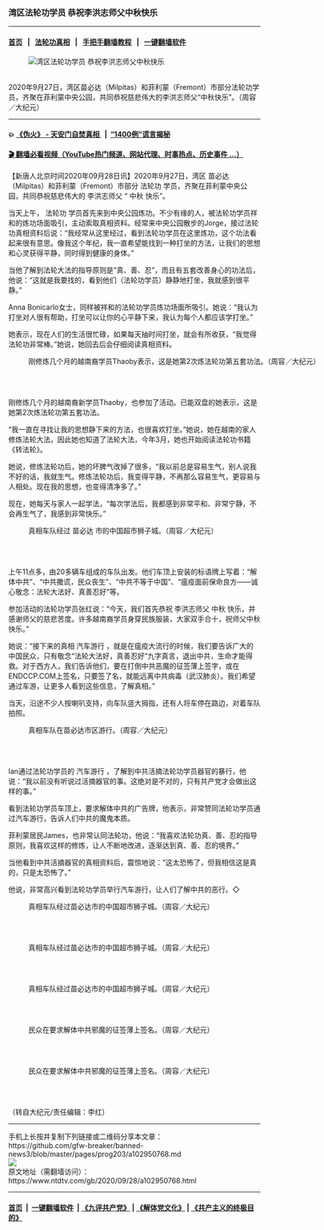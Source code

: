 ### 湾区法轮功学员 恭祝李洪志师父中秋快乐
------------------------

#### [首页](https://github.com/gfw-breaker/banned-news3/blob/master/README.md) &nbsp;&nbsp;|&nbsp;&nbsp; [法轮功真相](https://github.com/begood0513/basic/blob/master/README.md)  &nbsp;&nbsp;|&nbsp;&nbsp; [手把手翻墙教程](https://github.com/gfw-breaker/guides/wiki)  &nbsp;&nbsp;|&nbsp;&nbsp; [一键翻墙软件](https://github.com/gfw-breaker/nogfw/blob/master/README.md)  



<div><div class="featured_image">
 <figure>
  <img alt="湾区法轮功学员 恭祝李洪志师父中秋快乐" src="https://i.ntdtv.com/assets/uploads/2020/09/1-227-800x450.jpg"/>
 </figure><br/>
 <span class="caption">
  2020年9月27日，湾区苗必达（Milpitas）和菲利蒙（Fremont）市部分法轮功学员，齐聚在菲利蒙中央公园，共同恭祝慈悲伟大的李洪志师父“中秋快乐”。（周容／大纪元）
 </span>
</div>
</div><hr/>

#### 💥 [《伪火》 - 天安门自焚真相 ](http://158.247.195.190:10000/videos/blog/weihuo.html)&nbsp; |&nbsp; [“1400例”谎言揭秘  ](http://158.247.195.190:10000/videos/blog/jiexi1400.html)

#### [ 🎬  翻墙必看视频（YouTube热门频道、网站代理、时事热点、历史事件 ...）](https://github.com/gfw-breaker/links/blob/master/banned.md)

<div><div class="post_content" itemprop="articleBody">
 <p>
  【新唐人北京时间2020年09月28日讯】2020年9月27日，湾区
  <ok href="https://www.ntdtv.com/gb/苗必达.htm">
   苗必达
  </ok>
  （Milpitas）和菲利蒙（Fremont）市部分
  <ok href="https://www.ntdtv.com/gb/法轮功.htm">
   法轮功
  </ok>
  学员，齐聚在菲利蒙中央公园，共同恭祝慈悲伟大的
  <ok href="https://www.ntdtv.com/gb/李洪志师父.htm">
   李洪志师父
  </ok>
  “
  <ok href="https://www.ntdtv.com/gb/中秋.htm">
   中秋
  </ok>
  快乐”。
 </p>
 <p>
  当天上午，
  <ok href="https://www.ntdtv.com/gb/法轮功.htm">
   法轮功
  </ok>
  学员首先来到中央公园炼功。不少有缘的人，被法轮功学员祥和的炼功场面吸引，主动索取真相资料。经常来中央公园散步的Jorge，接过法轮功真相资料后说：“我经常从这里经过，看到法轮功学员在这里炼功，这个功法看起来很有意思。像我这个年纪，我一直希望能找到一种打坐的方法，让我们的思想和心灵获得平静，同时得到健康的身体。”
 </p>
 <p>
  当他了解到法轮大法的指导原则是“真、善、忍”，而且有五套改善身心的功法后，他说：“这就是我要找的，看到他们（法轮功学员）静静地打坐，我就感到很平静。”
 </p>
 <p>
  Anna Bonicarlo女士，同样被祥和的法轮功学员炼功场面所吸引。她说：“我认为打坐对人很有帮助，打坐可以让你的心平静下来，我认为每个人都应该学打坐。”
 </p>
 <p>
  她表示，现在人们的生活很忙碌，如果每天抽时间打坐，就会有所收获，“我觉得法轮功非常棒。”她说，她回去后会仔细阅读真相资料。
 </p>
 <figure class="wp-caption alignnone" id="attachment_102950772" style="width: 600px">
  <img alt="" class="size-full wp-image-102950772" src="https://i.ntdtv.com/assets/uploads/2020/09/2-65.jpg">
   <br/><figcaption class="wp-caption-text">
    刚修炼几个月的越南裔学员Thaoby表示，这是她第2次炼法轮功第五套功法。（周容／大纪元）
   </figcaption><br/>
  </img>
 </figure><br/>
 <p>
  刚修炼几个月的越南裔新学员Thaoby，也参加了活动。已能双盘的她表示，这是她第2次炼法轮功第五套功法。
 </p>
 <p>
  “我一直在寻找让我的思想静下来的方法，也很喜欢打坐。”她说，她在越南的家人修炼法轮大法，因此她也知道了法轮大法，今年3月，她也开始阅读法轮功书籍《转法轮》。
 </p>
 <p>
  她说，修炼法轮功后，她的坏脾气改掉了很多，“我以前总是容易生气，别人说我不好的话，我就生气。修炼法轮功后，我变得平静，不再那么容易生气，更容易与人相处。现在我的思想，也变得清净多了。”
 </p>
 <p>
  现在，她每天与家人一起学法，“每次学法后，我都感到非常平和、非常宁静，不会再生气了，我感到非常快乐。”
 </p>
 <figure class="wp-caption alignnone" id="attachment_102950773" style="width: 600px">
  <img alt="" class="size-full wp-image-102950773" src="https://i.ntdtv.com/assets/uploads/2020/09/3-44.jpg">
   <br/><figcaption class="wp-caption-text">
    真相车队经过
    <ok href="https://www.ntdtv.com/gb/苗必达.htm">
     苗必达
    </ok>
    市的中国超市狮子城。（周容／大纪元）
   </figcaption><br/>
  </img>
 </figure><br/>
 <p>
  上午11点多，由20多辆车组成的车队出发。他们车顶上安装的标语牌上写着：“解体中共”、“中共撒谎，民众丧生”、“中共不等于中国”、“瘟疫面前保命良方——诚心敬念：法轮大法好、真善忍好”等。
 </p>
 <p>
  参加活动的法轮功学员张红说：“今天，我们首先恭祝
  <ok href="https://www.ntdtv.com/gb/李洪志师父.htm">
   李洪志师父
  </ok>
  <ok href="https://www.ntdtv.com/gb/中秋.htm">
   中秋
  </ok>
  快乐，并感谢师父的慈悲苦度。许多越南裔学员身穿民族服装，大家双手合十，祝师父中秋快乐。”
 </p>
 <p>
  她说：“接下来的真相
  <ok href="https://www.ntdtv.com/gb/汽车游行.htm">
   汽车游行
  </ok>
  ，就是在瘟疫大流行的时候，我们要告诉广大的中国民众，只有敬念“法轮大法好，真善忍好”九字真言，退出中共，生命才能得救。对于西方人，我们告诉他们，要在打倒中共恶魔的征签薄上签字，或在ENDCCP.COM上签名，只要签了名，就能远离中共病毒（武汉肺炎）。我们希望通过车游，让更多人看到这些信息，了解真相。”
 </p>
 <p>
  当天，沿途不少人按喇叭支持，向车队竖大拇指，还有人将车停在路边，对着车队拍照。
 </p>
 <figure class="wp-caption alignnone" id="attachment_102950774" style="width: 600px">
  <img alt="" class="size-full wp-image-102950774" src="https://i.ntdtv.com/assets/uploads/2020/09/4-31.jpg"/>
  <br/><figcaption class="wp-caption-text">
   真相车队在苗必达市区游行。（周容／大纪元）
  </figcaption><br/>
 </figure><br/>
 <p>
  Ian通过法轮功学员的
  <ok href="https://www.ntdtv.com/gb/汽车游行.htm">
   汽车游行
  </ok>
  ，了解到中共活摘法轮功学员器官的暴行，他说：“我以前没有听说过活摘器官的事。这绝对是不对的，只有共产党才会做出这样的事。”
 </p>
 <p>
  看到法轮功学员车顶上，要求解体中共的广告牌，他表示，非常赞同法轮功学员通过汽车游行，告诉人们中共的魔鬼本质。
 </p>
 <p>
  菲利蒙居民James，也非常认同法轮功，他说：“我喜欢法轮功真、善、忍的指导原则，我喜欢这样的修炼，让人不断地改进，逐渐达到真、善、忍的境界。”
 </p>
 <p>
  当他看到中共活摘器官的真相资料后，震惊地说：“这太恐怖了，但我相信这是真的，只是太恐怖了。”
 </p>
 <p>
  他说，非常高兴看到法轮功学员举行汽车游行，让人们了解中共的恶行。◇
 </p>
 <figure class="wp-caption alignnone" id="attachment_102950779" style="width: 600px">
  <img alt="" class="size-full wp-image-102950779" src="https://i.ntdtv.com/assets/uploads/2020/09/9-20.jpg"/>
  <br/><figcaption class="wp-caption-text">
   真相车队经过苗必达市的中国超市狮子城。（周容／大纪元）
  </figcaption><br/>
 </figure><br/>
 <figure class="wp-caption alignnone" id="attachment_102950778" style="width: 600px">
  <img alt="" class="size-full wp-image-102950778" src="https://i.ntdtv.com/assets/uploads/2020/09/8-23.jpg"/>
  <br/><figcaption class="wp-caption-text">
   真相车队经过苗必达市的中国超市狮子城。（周容／大纪元）
  </figcaption><br/>
 </figure><br/>
 <figure class="wp-caption alignnone" id="attachment_102950777" style="width: 600px">
  <img alt="" class="size-full wp-image-102950777" src="https://i.ntdtv.com/assets/uploads/2020/09/7-38.jpg"/>
  <br/><figcaption class="wp-caption-text">
   真相车队经过苗必达市的中国超市狮子城。（周容／大纪元）
  </figcaption><br/>
 </figure><br/>
 <figure class="wp-caption alignnone" id="attachment_102950776" style="width: 600px">
  <img alt="" class="size-full wp-image-102950776" src="https://i.ntdtv.com/assets/uploads/2020/09/6-26.jpg"/>
  <br/><figcaption class="wp-caption-text">
   民众在要求解体中共邪魔的征签薄上签名。（周容／大纪元）
  </figcaption><br/>
 </figure><br/>
 <figure class="wp-caption alignnone" id="attachment_102950775" style="width: 600px">
  <img alt="" class="size-full wp-image-102950775" src="https://i.ntdtv.com/assets/uploads/2020/09/5-29.jpg"/>
  <br/><figcaption class="wp-caption-text">
   民众在要求解体中共邪魔的征签薄上签名。（周容／大纪元）
  </figcaption><br/>
 </figure><br/>
 <p>
  （转自大纪元/责任编辑：李红）
 </p>
 <div class="single_ad">
 </div>
</div>
</div>
<hr/>
手机上长按并复制下列链接或二维码分享本文章：<br/>
https://github.com/gfw-breaker/banned-news3/blob/master/pages/prog203/a102950768.md <br/>
<a href='https://github.com/gfw-breaker/banned-news3/blob/master/pages/prog203/a102950768.md'><img src='https://github.com/gfw-breaker/banned-news3/blob/master/pages/prog203/a102950768.md.png'/></a> <br/>
原文地址（需翻墙访问）：https://www.ntdtv.com/gb/2020/09/28/a102950768.html


------------------------
#### [首页](https://github.com/gfw-breaker/banned-news3/blob/master/README.md) &nbsp;|&nbsp; [一键翻墙软件](https://github.com/gfw-breaker/nogfw/blob/master/README.md) &nbsp;| [《九评共产党》](https://github.com/gfw-breaker/9ping.md/blob/master/README.md#九评之一评共产党是什么) | [《解体党文化》](https://github.com/gfw-breaker/jtdwh.md/blob/master/README.md) | [《共产主义的终极目的》](https://github.com/gfw-breaker/gczydzjmd.md/blob/master/README.md)


<img src='http://gfw-breaker.win/banned-news3/pages/prog203/a102950768.md' width='0px' height='0px'/>